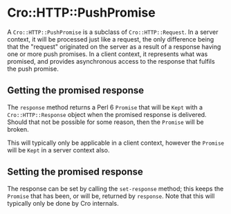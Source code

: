 # Cro::HTTP::PushPromise

A `Cro::HTTP::PushPromise` is a subclass of `Cro::HTTP::Request`. In a server
context, it will be processed just like a request, the only difference being
that the "request" originated on the server as a result of a response having
one or more push promises. In a client context, it represents what was
promised, and provides asynchronous access to the response that fulfils the
push promise.

## Getting the promised response

The `response` method returns a Perl 6 `Promise` that will be `Kept` with a
`Cro::HTTP::Response` object when the promised response is delivered. Should
that not be possible for some reason, then the `Promise` will be broken.

This will typically only be applicable in a client context, however the
`Promise` will be `Kept` in a server context also.

## Setting the promised response

The response can be set by calling the `set-response` method; this keeps the
`Promise` that has been, or will be, returned by `response`. Note that this
will typically only be done by Cro internals.
